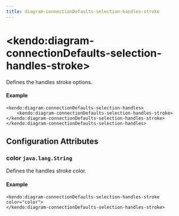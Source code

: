 ```yaml
---
title: diagram-connectionDefaults-selection-handles-stroke
---
```


# \<kendo:diagram-connectionDefaults-selection-handles-stroke\>

Defines the handles stroke options.

#### Example
    <kendo:diagram-connectionDefaults-selection-handles>
        <kendo:diagram-connectionDefaults-selection-handles-stroke></kendo:diagram-connectionDefaults-selection-handles-stroke>
    </kendo:diagram-connectionDefaults-selection-handles>

## Configuration Attributes

### color `java.lang.String`

Defines the handles stroke color.

#### Example
    <kendo:diagram-connectionDefaults-selection-handles-stroke color="color">
    </kendo:diagram-connectionDefaults-selection-handles-stroke>

